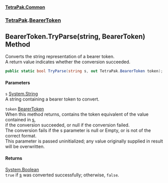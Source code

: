 #### [TetraPak.Common](index.md 'index')
### [TetraPak](TetraPak.md 'TetraPak').[BearerToken](TetraPak_BearerToken.md 'TetraPak.BearerToken')
## BearerToken.TryParse(string, BearerToken) Method
Converts the string representation of a bearer token.  
A return value indicates whether the conversion succeeded.  
```csharp
public static bool TryParse(string s, out TetraPak.BearerToken token);
```
#### Parameters
<a name='TetraPak_BearerToken_TryParse(string_TetraPak_BearerToken)_s'></a>
`s` [System.String](https://docs.microsoft.com/en-us/dotnet/api/System.String 'System.String')  
A string containing a bearer token to convert.  
  
<a name='TetraPak_BearerToken_TryParse(string_TetraPak_BearerToken)_token'></a>
`token` [BearerToken](TetraPak_BearerToken.md 'TetraPak.BearerToken')  
When this method returns, contains the token equivalent of the value contained in [s](TetraPak_BearerToken_TryParse(string_TetraPak_BearerToken).md#TetraPak_BearerToken_TryParse(string_TetraPak_BearerToken)_s 'TetraPak.BearerToken.TryParse(string, TetraPak.BearerToken).s'),  
if the conversion succeeded, or null if the conversion failed.  
The conversion fails if the s parameter is null or Empty, or is not of the correct format.  
This parameter is passed uninitialized; any value originally supplied in result will be overwritten.  
  
#### Returns
[System.Boolean](https://docs.microsoft.com/en-us/dotnet/api/System.Boolean 'System.Boolean')  
`true` if [s](TetraPak_BearerToken_TryParse(string_TetraPak_BearerToken).md#TetraPak_BearerToken_TryParse(string_TetraPak_BearerToken)_s 'TetraPak.BearerToken.TryParse(string, TetraPak.BearerToken).s') was converted successfully; otherwise, `false`.  
            
